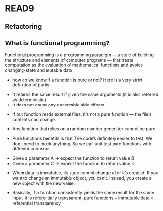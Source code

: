 # READ9

## Refactoring

## What is functional programming?
Functional programming is a programming paradigm — a style of building the structure and elements of computer programs — that treats computation as the evaluation of mathematical functions and avoids changing-state and mutable data


- how do we know if a function is pure or not? Here is a very strict definition of purity:

* It returns the same result if given the same arguments (it is also referred as deterministic)
* It does not cause any observable side effects


- If our function reads external files, it’s not a pure function — the file’s contents can change.

- Any function that relies on a random number generator cannot be pure.

- Pure functions benefits is that The code’s definitely easier to test. We don’t need to mock anything. So we can unit test pure functions with different contexts:

* Given a parameter A → expect the function to return value B
* Given a parameter C → expect the function to return value D


- When data is immutable, its state cannot change after it’s created. If you want to change an immutable object, you can’t. Instead, you create a new object with the new value.

- Basically, if a function consistently yields the same result for the same input, it is referentially transparent.
pure functions + immutable data = referential transparency